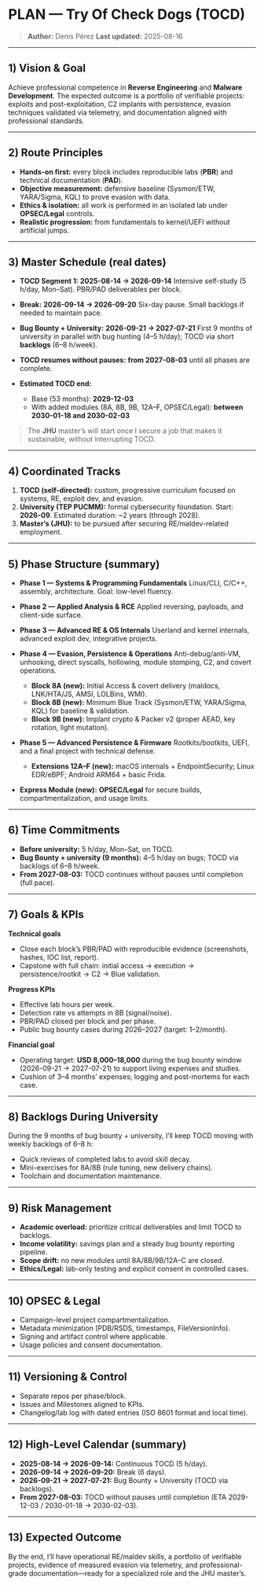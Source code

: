 # PLAN — Try Of Check Dogs (TOCD)

> **Author:** Denis Pérez
> **Last updated:** 2025-08-16

---

## 1) Vision & Goal

Achieve professional competence in **Reverse Engineering** and **Malware Development**. The expected outcome is a portfolio of verifiable projects: exploits and post-exploitation, C2 implants with persistence, evasion techniques validated via telemetry, and documentation aligned with professional standards.

---

## 2) Route Principles

* **Hands-on first:** every block includes reproducible labs (**PBR**) and technical documentation (**PAD**).
* **Objective measurement:** defensive baseline (Sysmon/ETW, YARA/Sigma, KQL) to prove evasion with data.
* **Ethics & isolation:** all work is performed in an isolated lab under **OPSEC/Legal** controls.
* **Realistic progression:** from fundamentals to kernel/UEFI without artificial jumps.

---

## 3) Master Schedule (real dates)

* **TOCD Segment 1:** **2025-08-14 → 2026-09-14**
  Intensive self-study (5 h/day, Mon–Sat). PBR/PAD deliverables per block.
* **Break:** **2026-09-14 → 2026-09-20**
  Six-day pause. Small backlogs if needed to maintain pace.
* **Bug Bounty + University:** **2026-09-21 → 2027-07-21**
  First 9 months of university in parallel with bug hunting (4–5 h/day); TOCD via short **backlogs** (6–8 h/week).
* **TOCD resumes without pauses:** **from 2027-08-03** until all phases are complete.
* **Estimated TOCD end:**

  * Base (53 months): **2029-12-03**
  * With added modules (8A, 8B, 9B, 12A–F, OPSEC/Legal): **between 2030-01-18 and 2030-02-03**

> The **JHU** master’s will start once I secure a job that makes it sustainable, without interrupting TOCD.

---

## 4) Coordinated Tracks

1. **TOCD (self-directed):** custom, progressive curriculum focused on systems, RE, exploit dev, and evasion.
2. **University (TEP PUCMM):** formal cybersecurity foundation. Start: **2026-09**. Estimated duration: \~2 years (through 2028).
3. **Master’s (JHU):** to be pursued after securing RE/maldev-related employment.

---

## 5) Phase Structure (summary)

* **Phase 1 — Systems & Programming Fundamentals**
  Linux/CLI, C/C++, assembly, architecture. Goal: low-level fluency.
* **Phase 2 — Applied Analysis & RCE**
  Applied reversing, payloads, and client-side surface.
* **Phase 3 — Advanced RE & OS Internals**
  Userland and kernel internals, advanced exploit dev, integrative projects.
* **Phase 4 — Evasion, Persistence & Operations**
  Anti-debug/anti-VM, unhooking, direct syscalls, hollowing, module stomping, C2, and covert operations.

  * **Block 8A (new):** Initial Access & covert delivery (maldocs, LNK/HTA/JS, AMSI, LOLBins, WMI).
  * **Block 8B (new):** Minimum Blue Track (Sysmon/ETW, YARA/Sigma, KQL) for baseline & validation.
  * **Block 9B (new):** Implant crypto & Packer v2 (proper AEAD, key rotation, light mutation).
* **Phase 5 — Advanced Persistence & Firmware**
  Rootkits/bootkits, UEFI, and a final project with technical defense.

  * **Extensions 12A–F (new):** macOS internals + EndpointSecurity; Linux EDR/eBPF; Android ARM64 + basic Frida.
* **Express Module (new):** **OPSEC/Legal** for secure builds, compartmentalization, and usage limits.

---

## 6) Time Commitments

* **Before university:** 5 h/day, Mon–Sat, on TOCD.
* **Bug Bounty + university (9 months):** 4–5 h/day on bugs; TOCD via backlogs of 6–8 h/week.
* **From 2027-08-03:** TOCD continues without pauses until completion (full pace).

---

## 7) Goals & KPIs

**Technical goals**

* Close each block’s PBR/PAD with reproducible evidence (screenshots, hashes, IOC list, report).
* Capstone with full chain: initial access → execution → persistence/rootkit → C2 → Blue validation.

**Progress KPIs**

* Effective lab hours per week.
* Detection rate vs attempts in 8B (signal/noise).
* PBR/PAD closed per block and per phase.
* Public bug bounty cases during 2026–2027 (target: 1–2/month).

**Financial goal**

* Operating target: **USD 8,000–18,000** during the bug bounty window (2026-09-21 → 2027-07-21) to support living expenses and studies.
* Cushion of 3–4 months’ expenses; logging and post-mortems for each case.

---

## 8) Backlogs During University

During the 9 months of bug bounty + university, I’ll keep TOCD moving with weekly backlogs of 6–8 h:

* Quick reviews of completed labs to avoid skill decay.
* Mini-exercises for 8A/8B (rule tuning, new delivery chains).
* Toolchain and documentation maintenance.

---

## 9) Risk Management

* **Academic overload:** prioritize critical deliverables and limit TOCD to backlogs.
* **Income volatility:** savings plan and a steady bug bounty reporting pipeline.
* **Scope drift:** no new modules until 8A/8B/9B/12A–C are closed.
* **Ethics/Legal:** lab-only testing and explicit consent in controlled cases.

---

## 10) OPSEC & Legal

* Campaign-level project compartmentalization.
* Metadata minimization (PDB/RSDS, timestamps, FileVersionInfo).
* Signing and artifact control where applicable.
* Usage policies and consent documentation.

---

## 11) Versioning & Control

* Separate repos per phase/block.
* Issues and Milestones aligned to KPIs.
* Changelog/lab log with dated entries (ISO 8601 format and local time).

---

## 12) High-Level Calendar (summary)

* **2025-08-14 → 2026-09-14:** Continuous TOCD (5 h/day).
* **2026-09-14 → 2026-09-20:** Break (6 days).
* **2026-09-21 → 2027-07-21:** Bug Bounty + University (TOCD via backlogs).
* **From 2027-08-03:** TOCD without pauses until completion (ETA 2029-12-03 / 2030-01-18 → 2030-02-03).

---

## 13) Expected Outcome

By the end, I’ll have operational RE/maldev skills, a portfolio of verifiable projects, evidence of measured evasion via telemetry, 
and professional-grade documentation—ready for a specialized role and the JHU master’s.
